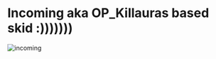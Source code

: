 # Incoming aka OP_Killauras based skid :)))))))
![incoming](https://user-images.githubusercontent.com/83659309/144625711-f1d1abf1-5583-489a-988f-468e898aa60b.png)
